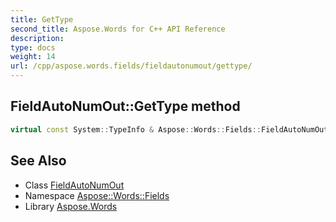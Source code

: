 ```yaml
---
title: GetType
second_title: Aspose.Words for C++ API Reference
description: 
type: docs
weight: 14
url: /cpp/aspose.words.fields/fieldautonumout/gettype/
---
```

## FieldAutoNumOut::GetType method




```cpp
virtual const System::TypeInfo & Aspose::Words::Fields::FieldAutoNumOut::GetType() const override
```

## See Also

* Class [FieldAutoNumOut](../)
* Namespace [Aspose::Words::Fields](../../)
* Library [Aspose.Words](../../../)
